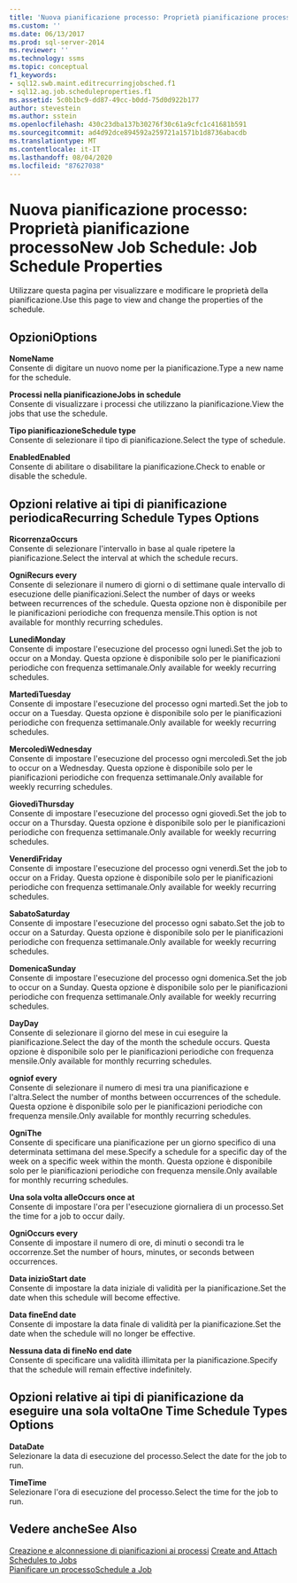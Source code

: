 ```yaml
---
title: 'Nuova pianificazione processo: Proprietà pianificazione processo | Microsoft Docs'
ms.custom: ''
ms.date: 06/13/2017
ms.prod: sql-server-2014
ms.reviewer: ''
ms.technology: ssms
ms.topic: conceptual
f1_keywords:
- sql12.swb.maint.editrecurringjobsched.f1
- sql12.ag.job.scheduleproperties.f1
ms.assetid: 5c0b1bc9-dd87-49cc-b0dd-75d0d922b177
author: stevestein
ms.author: sstein
ms.openlocfilehash: 430c23dba137b30276f30c61a9cfc1c41681b591
ms.sourcegitcommit: ad4d92dce894592a259721a1571b1d8736abacdb
ms.translationtype: MT
ms.contentlocale: it-IT
ms.lasthandoff: 08/04/2020
ms.locfileid: "87627038"
---
```

# <a name="new-job-schedule-job-schedule-properties"></a><span data-ttu-id="946c3-102">Nuova pianificazione processo: Proprietà pianificazione processo</span><span class="sxs-lookup"><span data-stu-id="946c3-102">New Job Schedule: Job Schedule Properties</span></span>
  <span data-ttu-id="946c3-103">Utilizzare questa pagina per visualizzare e modificare le proprietà della pianificazione.</span><span class="sxs-lookup"><span data-stu-id="946c3-103">Use this page to view and change the properties of the schedule.</span></span>  
  
## <a name="options"></a><span data-ttu-id="946c3-104">Opzioni</span><span class="sxs-lookup"><span data-stu-id="946c3-104">Options</span></span>  
 <span data-ttu-id="946c3-105">**Nome**</span><span class="sxs-lookup"><span data-stu-id="946c3-105">**Name**</span></span>  
 <span data-ttu-id="946c3-106">Consente di digitare un nuovo nome per la pianificazione.</span><span class="sxs-lookup"><span data-stu-id="946c3-106">Type a new name for the schedule.</span></span>  
  
 <span data-ttu-id="946c3-107">**Processi nella pianificazione**</span><span class="sxs-lookup"><span data-stu-id="946c3-107">**Jobs in schedule**</span></span>  
 <span data-ttu-id="946c3-108">Consente di visualizzare i processi che utilizzano la pianificazione.</span><span class="sxs-lookup"><span data-stu-id="946c3-108">View the jobs that use the schedule.</span></span>  
  
 <span data-ttu-id="946c3-109">**Tipo pianificazione**</span><span class="sxs-lookup"><span data-stu-id="946c3-109">**Schedule type**</span></span>  
 <span data-ttu-id="946c3-110">Consente di selezionare il tipo di pianificazione.</span><span class="sxs-lookup"><span data-stu-id="946c3-110">Select the type of schedule.</span></span>  
  
 <span data-ttu-id="946c3-111">**Enabled**</span><span class="sxs-lookup"><span data-stu-id="946c3-111">**Enabled**</span></span>  
 <span data-ttu-id="946c3-112">Consente di abilitare o disabilitare la pianificazione.</span><span class="sxs-lookup"><span data-stu-id="946c3-112">Check to enable or disable the schedule.</span></span>  
  
## <a name="recurring-schedule-types-options"></a><span data-ttu-id="946c3-113">Opzioni relative ai tipi di pianificazione periodica</span><span class="sxs-lookup"><span data-stu-id="946c3-113">Recurring Schedule Types Options</span></span>  
 <span data-ttu-id="946c3-114">**Ricorrenza**</span><span class="sxs-lookup"><span data-stu-id="946c3-114">**Occurs**</span></span>  
 <span data-ttu-id="946c3-115">Consente di selezionare l'intervallo in base al quale ripetere la pianificazione.</span><span class="sxs-lookup"><span data-stu-id="946c3-115">Select the interval at which the schedule recurs.</span></span>  
  
 <span data-ttu-id="946c3-116">**Ogni**</span><span class="sxs-lookup"><span data-stu-id="946c3-116">**Recurs every**</span></span>  
 <span data-ttu-id="946c3-117">Consente di selezionare il numero di giorni o di settimane quale intervallo di esecuzione delle pianificazioni.</span><span class="sxs-lookup"><span data-stu-id="946c3-117">Select the number of days or weeks between recurrences of the schedule.</span></span> <span data-ttu-id="946c3-118">Questa opzione non è disponibile per le pianificazioni periodiche con frequenza mensile.</span><span class="sxs-lookup"><span data-stu-id="946c3-118">This option is not available for monthly recurring schedules.</span></span>  
  
 <span data-ttu-id="946c3-119">**Lunedì**</span><span class="sxs-lookup"><span data-stu-id="946c3-119">**Monday**</span></span>  
 <span data-ttu-id="946c3-120">Consente di impostare l'esecuzione del processo ogni lunedì.</span><span class="sxs-lookup"><span data-stu-id="946c3-120">Set the job to occur on a Monday.</span></span> <span data-ttu-id="946c3-121">Questa opzione è disponibile solo per le pianificazioni periodiche con frequenza settimanale.</span><span class="sxs-lookup"><span data-stu-id="946c3-121">Only available for weekly recurring schedules.</span></span>  
  
 <span data-ttu-id="946c3-122">**Martedì**</span><span class="sxs-lookup"><span data-stu-id="946c3-122">**Tuesday**</span></span>  
 <span data-ttu-id="946c3-123">Consente di impostare l'esecuzione del processo ogni martedì.</span><span class="sxs-lookup"><span data-stu-id="946c3-123">Set the job to occur on a Tuesday.</span></span> <span data-ttu-id="946c3-124">Questa opzione è disponibile solo per le pianificazioni periodiche con frequenza settimanale.</span><span class="sxs-lookup"><span data-stu-id="946c3-124">Only available for weekly recurring schedules.</span></span>  
  
 <span data-ttu-id="946c3-125">**Mercoledì**</span><span class="sxs-lookup"><span data-stu-id="946c3-125">**Wednesday**</span></span>  
 <span data-ttu-id="946c3-126">Consente di impostare l'esecuzione del processo ogni mercoledì.</span><span class="sxs-lookup"><span data-stu-id="946c3-126">Set the job to occur on a Wednesday.</span></span> <span data-ttu-id="946c3-127">Questa opzione è disponibile solo per le pianificazioni periodiche con frequenza settimanale.</span><span class="sxs-lookup"><span data-stu-id="946c3-127">Only available for weekly recurring schedules.</span></span>  
  
 <span data-ttu-id="946c3-128">**Giovedì**</span><span class="sxs-lookup"><span data-stu-id="946c3-128">**Thursday**</span></span>  
 <span data-ttu-id="946c3-129">Consente di impostare l'esecuzione del processo ogni giovedì.</span><span class="sxs-lookup"><span data-stu-id="946c3-129">Set the job to occur on a Thursday.</span></span> <span data-ttu-id="946c3-130">Questa opzione è disponibile solo per le pianificazioni periodiche con frequenza settimanale.</span><span class="sxs-lookup"><span data-stu-id="946c3-130">Only available for weekly recurring schedules.</span></span>  
  
 <span data-ttu-id="946c3-131">**Venerdì**</span><span class="sxs-lookup"><span data-stu-id="946c3-131">**Friday**</span></span>  
 <span data-ttu-id="946c3-132">Consente di impostare l'esecuzione del processo ogni venerdì.</span><span class="sxs-lookup"><span data-stu-id="946c3-132">Set the job to occur on a Friday.</span></span> <span data-ttu-id="946c3-133">Questa opzione è disponibile solo per le pianificazioni periodiche con frequenza settimanale.</span><span class="sxs-lookup"><span data-stu-id="946c3-133">Only available for weekly recurring schedules.</span></span>  
  
 <span data-ttu-id="946c3-134">**Sabato**</span><span class="sxs-lookup"><span data-stu-id="946c3-134">**Saturday**</span></span>  
 <span data-ttu-id="946c3-135">Consente di impostare l'esecuzione del processo ogni sabato.</span><span class="sxs-lookup"><span data-stu-id="946c3-135">Set the job to occur on a Saturday.</span></span> <span data-ttu-id="946c3-136">Questa opzione è disponibile solo per le pianificazioni periodiche con frequenza settimanale.</span><span class="sxs-lookup"><span data-stu-id="946c3-136">Only available for weekly recurring schedules.</span></span>  
  
 <span data-ttu-id="946c3-137">**Domenica**</span><span class="sxs-lookup"><span data-stu-id="946c3-137">**Sunday**</span></span>  
 <span data-ttu-id="946c3-138">Consente di impostare l'esecuzione del processo ogni domenica.</span><span class="sxs-lookup"><span data-stu-id="946c3-138">Set the job to occur on a Sunday.</span></span> <span data-ttu-id="946c3-139">Questa opzione è disponibile solo per le pianificazioni periodiche con frequenza settimanale.</span><span class="sxs-lookup"><span data-stu-id="946c3-139">Only available for weekly recurring schedules.</span></span>  
  
 <span data-ttu-id="946c3-140">**Day**</span><span class="sxs-lookup"><span data-stu-id="946c3-140">**Day**</span></span>  
 <span data-ttu-id="946c3-141">Consente di selezionare il giorno del mese in cui eseguire la pianificazione.</span><span class="sxs-lookup"><span data-stu-id="946c3-141">Select the day of the month the schedule occurs.</span></span> <span data-ttu-id="946c3-142">Questa opzione è disponibile solo per le pianificazioni periodiche con frequenza mensile.</span><span class="sxs-lookup"><span data-stu-id="946c3-142">Only available for monthly recurring schedules.</span></span>  
  
 <span data-ttu-id="946c3-143">**ogni**</span><span class="sxs-lookup"><span data-stu-id="946c3-143">**of every**</span></span>  
 <span data-ttu-id="946c3-144">Consente di selezionare il numero di mesi tra una pianificazione e l'altra.</span><span class="sxs-lookup"><span data-stu-id="946c3-144">Select the number of months between occurrences of the schedule.</span></span> <span data-ttu-id="946c3-145">Questa opzione è disponibile solo per le pianificazioni periodiche con frequenza mensile.</span><span class="sxs-lookup"><span data-stu-id="946c3-145">Only available for monthly recurring schedules.</span></span>  
  
 <span data-ttu-id="946c3-146">**Ogni**</span><span class="sxs-lookup"><span data-stu-id="946c3-146">**The**</span></span>  
 <span data-ttu-id="946c3-147">Consente di specificare una pianificazione per un giorno specifico di una determinata settimana del mese.</span><span class="sxs-lookup"><span data-stu-id="946c3-147">Specify a schedule for a specific day of the week on a specific week within the month.</span></span> <span data-ttu-id="946c3-148">Questa opzione è disponibile solo per le pianificazioni periodiche con frequenza mensile.</span><span class="sxs-lookup"><span data-stu-id="946c3-148">Only available for monthly recurring schedules.</span></span>  
  
 <span data-ttu-id="946c3-149">**Una sola volta alle**</span><span class="sxs-lookup"><span data-stu-id="946c3-149">**Occurs once at**</span></span>  
 <span data-ttu-id="946c3-150">Consente di impostare l'ora per l'esecuzione giornaliera di un processo.</span><span class="sxs-lookup"><span data-stu-id="946c3-150">Set the time for a job to occur daily.</span></span>  
  
 <span data-ttu-id="946c3-151">**Ogni**</span><span class="sxs-lookup"><span data-stu-id="946c3-151">**Occurs every**</span></span>  
 <span data-ttu-id="946c3-152">Consente di impostare il numero di ore, di minuti o secondi tra le occorrenze.</span><span class="sxs-lookup"><span data-stu-id="946c3-152">Set the number of hours, minutes, or seconds between occurrences.</span></span>  
  
 <span data-ttu-id="946c3-153">**Data inizio**</span><span class="sxs-lookup"><span data-stu-id="946c3-153">**Start date**</span></span>  
 <span data-ttu-id="946c3-154">Consente di impostare la data iniziale di validità per la pianificazione.</span><span class="sxs-lookup"><span data-stu-id="946c3-154">Set the date when this schedule will become effective.</span></span>  
  
 <span data-ttu-id="946c3-155">**Data fine**</span><span class="sxs-lookup"><span data-stu-id="946c3-155">**End date**</span></span>  
 <span data-ttu-id="946c3-156">Consente di impostare la data finale di validità per la pianificazione.</span><span class="sxs-lookup"><span data-stu-id="946c3-156">Set the date when the schedule will no longer be effective.</span></span>  
  
 <span data-ttu-id="946c3-157">**Nessuna data di fine**</span><span class="sxs-lookup"><span data-stu-id="946c3-157">**No end date**</span></span>  
 <span data-ttu-id="946c3-158">Consente di specificare una validità illimitata per la pianificazione.</span><span class="sxs-lookup"><span data-stu-id="946c3-158">Specify that the schedule will remain effective indefinitely.</span></span>  
  
## <a name="one-time-schedule-types-options"></a><span data-ttu-id="946c3-159">Opzioni relative ai tipi di pianificazione da eseguire una sola volta</span><span class="sxs-lookup"><span data-stu-id="946c3-159">One Time Schedule Types Options</span></span>  
 <span data-ttu-id="946c3-160">**Data**</span><span class="sxs-lookup"><span data-stu-id="946c3-160">**Date**</span></span>  
 <span data-ttu-id="946c3-161">Selezionare la data di esecuzione del processo.</span><span class="sxs-lookup"><span data-stu-id="946c3-161">Select the date for the job to run.</span></span>  
  
 <span data-ttu-id="946c3-162">**Time**</span><span class="sxs-lookup"><span data-stu-id="946c3-162">**Time**</span></span>  
 <span data-ttu-id="946c3-163">Selezionare l'ora di esecuzione del processo.</span><span class="sxs-lookup"><span data-stu-id="946c3-163">Select the time for the job to run.</span></span>  
  
## <a name="see-also"></a><span data-ttu-id="946c3-164">Vedere anche</span><span class="sxs-lookup"><span data-stu-id="946c3-164">See Also</span></span>  
 <span data-ttu-id="946c3-165">[Creazione e alconnessione di pianificazioni ai processi](create-and-attach-schedules-to-jobs.md) </span><span class="sxs-lookup"><span data-stu-id="946c3-165">[Create and Attach Schedules to Jobs](create-and-attach-schedules-to-jobs.md) </span></span>  
 [<span data-ttu-id="946c3-166">Pianificare un processo</span><span class="sxs-lookup"><span data-stu-id="946c3-166">Schedule a Job</span></span>](schedule-a-job.md)  
  
  
